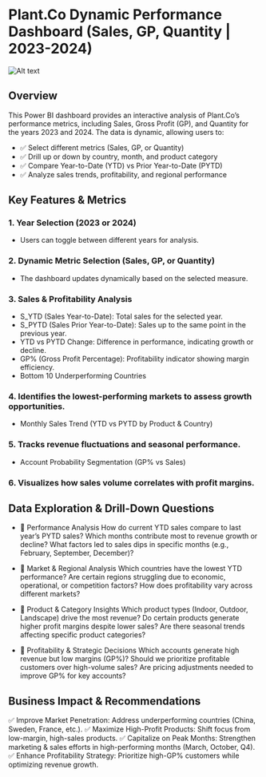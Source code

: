 # Plant.Co Dynamic Performance Dashboard (Sales, GP, Quantity | 2023-2024)

![Alt text](https://github.com/Deirdre24/Plant.Co-Dynamic-Performance-Dashboard-Sales-GP-Quantity-2023-2024/blob/main/Report%20Screenshot.png)

## Overview

This Power BI dashboard provides an interactive analysis of Plant.Co’s performance metrics, including Sales, Gross Profit (GP), and Quantity for the years 2023 and 2024. The data is dynamic, allowing users to:
- ✅ Select different metrics (Sales, GP, or Quantity)
- ✅ Drill up or down by country, month, and product category
- ✅ Compare Year-to-Date (YTD) vs Prior Year-to-Date (PYTD)
- ✅ Analyze sales trends, profitability, and regional performance

## Key Features & Metrics

### 1. Year Selection (2023 or 2024)
- Users can toggle between different years for analysis.
  
### 2. Dynamic Metric Selection (Sales, GP, or Quantity)
- The dashboard updates dynamically based on the selected measure.
  
### 3. Sales & Profitability Analysis
- S_YTD (Sales Year-to-Date): Total sales for the selected year.
- S_PYTD (Sales Prior Year-to-Date): Sales up to the same point in the previous year.
- YTD vs PYTD Change: Difference in performance, indicating growth or decline.
- GP% (Gross Profit Percentage): Profitability indicator showing margin efficiency.
- Bottom 10 Underperforming Countries

### 4.  Identifies the lowest-performing markets to assess growth opportunities.
- Monthly Sales Trend (YTD vs PYTD by Product & Country)

### 5.  Tracks revenue fluctuations and seasonal performance.
- Account Probability Segmentation (GP% vs Sales)

### 6. Visualizes how sales volume correlates with profit margins.

## Data Exploration & Drill-Down Questions

- 🔎 Performance Analysis
How do current YTD sales compare to last year’s PYTD sales?
Which months contribute most to revenue growth or decline?
What factors led to sales dips in specific months (e.g., February, September, December)?

- 🔎 Market & Regional Analysis
Which countries have the lowest YTD performance?
Are certain regions struggling due to economic, operational, or competition factors?
How does profitability vary across different markets?

- 🔎 Product & Category Insights
Which product types (Indoor, Outdoor, Landscape) drive the most revenue?
Do certain products generate higher profit margins despite lower sales?
Are there seasonal trends affecting specific product categories?

- 🔎 Profitability & Strategic Decisions
Which accounts generate high revenue but low margins (GP%)?
Should we prioritize profitable customers over high-volume sales?
Are pricing adjustments needed to improve GP% for key accounts?

## Business Impact & Recommendations
✅ Improve Market Penetration: Address underperforming countries (China, Sweden, France, etc.).
✅ Maximize High-Profit Products: Shift focus from low-margin, high-sales products.
✅ Capitalize on Peak Months: Strengthen marketing & sales efforts in high-performing months (March, October, Q4).
✅ Enhance Profitability Strategy: Prioritize high-GP% customers while optimizing revenue growth.
